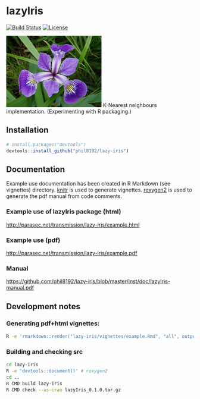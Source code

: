 # lazyIris

[![Build Status](https://travis-ci.org/phil8192/lazy-iris.svg?branch=master)](https://travis-ci.org/phil8192/lazy-iris) [![License](http://img.shields.io/badge/license-GPL%20%28%3E=%202%29-brightgreen.svg?style=flat)](http://www.gnu.org/licenses/gpl-2.0.html)

!["iris versicolor"](https://raw.githubusercontent.com/phil8192/lazy-iris/master/versicolor.png "iris versicolor") K-Nearest neighbours implementation. (Experimenting with R packaging.)

## Installation

```R
# install.packages("devtools")
devtools::install_github("phil8192/lazy-iris")
```

## Documentation

Example use documentation has been created in R Markdown (see vignettes) 
directory. [knitr](https://github.com/yihui/knitr) is used to generate 
vignettes. [roxygen2](https://github.com/klutometis/roxygen) is used to 
generate the pdf manual from code comments.

### Example use of lazyIris package (html) 
http://parasec.net/transmission/lazy-iris/example.html

### Example use (pdf)
http://parasec.net/transmission/lazy-iris/example.pdf

### Manual 
https://github.com/phil8192/lazy-iris/blob/master/inst/doc/lazyIris-manual.pdf

## Development notes

### Generating pdf+html vignettes:

```bash
R -e 'rmarkdown::render("lazy-iris/vignettes/example.Rmd", "all", output_dir="/tmp/doc")'
```

### Building and checking src
```bash
cd lazy-iris
R -e 'devtools::document()' # roxygen2
cd ..
R CMD build lazy-iris
R CMD check --as-cran lazyIris_0.1.0.tar.gz 
```

